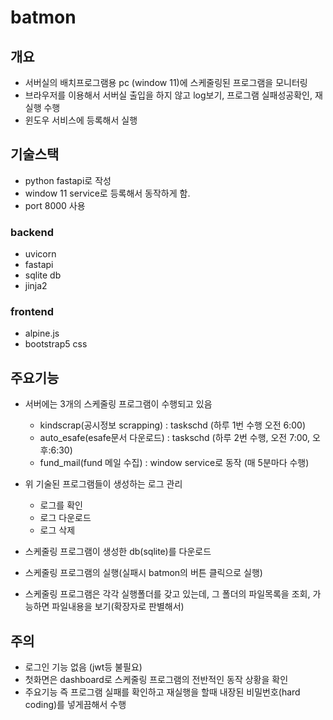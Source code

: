 # batmon

## 개요

- 서버실의 배치프로그램용 pc (window 11)에 스케줄링된 프로그램을 모니터링
- 브라우저를 이용해서 서버실 출입을 하지 않고 log보기, 프로그램 실패성공확인, 재실행 수행
- 윈도우 서비스에 등록해서 실행

## 기술스택

- python fastapi로 작성
- window 11 service로 등록해서 동작하게 함. 
- port 8000 사용

### backend
- uvicorn
- fastapi
- sqlite db
- jinja2

### frontend

- alpine.js
- bootstrap5 css

## 주요기능

- 서버에는 3개의 스케줄링 프로그램이 수행되고 있음
  - kindscrap(공시정보 scrapping) : taskschd (하루 1번 수행 오전 6:00)
  - auto_esafe(esafe문서 다운로드) : taskschd (하루 2번 수행, 오전 7:00, 오후:6:30)
  - fund_mail(fund 메일 수집) : window service로 동작 (매 5분마다 수행)

- 위 기술된 프로그램들이 생성하는 로그 관리
  - 로그를 확인
  - 로그 다운로드
  - 로그 삭제
- 스케줄링 프로그램이 생성한 db(sqlite)를 다운로드
- 스케줄링 프로그램의 실행(실패시 batmon의 버튼 클릭으로 실행)
- 스케줄링 프로그램은 각각 실행폴더를 갖고 있는데, 그 폴더의 파일목록을 조회, 가능하면 파일내용을 보기(확장자로 판별해서)

## 주의

- 로그인 기능 없음 (jwt등 불필요)
- 첫화면은 dashboard로 스케줄링 프로그램의 전반적인 동작 상황을 확인
- 주요기능 즉 프로그램 실패를 확인하고 재실행을 할때 내장된 비밀번호(hard coding)를 넣게끔해서 수행
